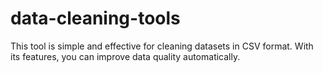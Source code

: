 # data-cleaning-tools
This tool is simple and effective for cleaning datasets in CSV format. With its features, you can improve data quality automatically.
